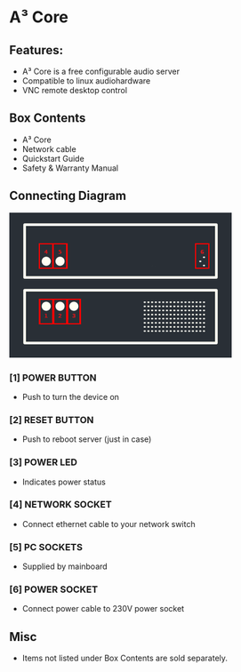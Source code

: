 # A³ Core
## Features:
- A³ Core is a free configurable audio server
- Compatible to linux audiohardware
- VNC remote desktop control

## Box Contents
- A³ Core
- Network cable
- Quickstart Guide
- Safety & Warranty Manual

## Connecting Diagram
![A³ Core numbered](pics_user/a3_systen_symbol_core_numbered.png)

### [1] POWER BUTTON
- Push to turn the device on

### [2] RESET BUTTON
- Push to reboot server (just in case)

### [3] POWER LED
- Indicates power status

### [4] NETWORK SOCKET
- Connect ethernet cable to your network switch

### [5] PC SOCKETS
- Supplied by mainboard

### [6] POWER SOCKET
- Connect power cable to 230V power socket

## Misc
- Items not listed under Box Contents are sold separately.